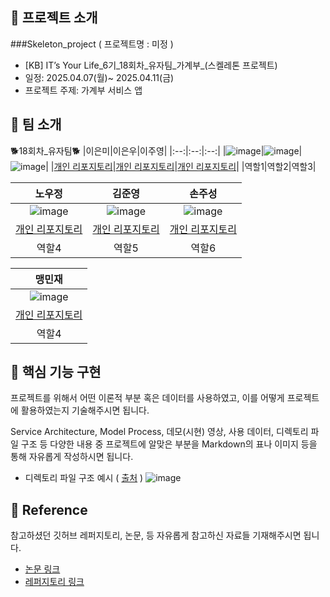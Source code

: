 ## 📑 프로젝트 소개
###Skeleton_project ( 프로젝트명 : 미정 ) <br/>
- [KB] IT’s Your Life_6기_18회차_유자팀_가계부_(스켈레톤 프로젝트) <br/>
- 일정: 2025.04.07(월)~ 2025.04.11(금)<br/>
- 프로젝트 주제: 가계부 서비스 앱<br/>

## 👏 팀 소개 
🐕18회차_유자팀🐕
|이은미|이은우|이주영|
|:--:|:--:|:--:|
|![image](https://github.com/khuda-3rd/README_example/assets/90135669/e5ebdc70-3dfa-493f-a865-3d14b2bc7685)|![image](https://github.com/khuda-3rd/README_example/assets/90135669/6f986eee-9e0d-48cb-b2f5-fa9cf785fb8e)|![image](https://github.com/khuda-3rd/README_example/assets/90135669/fcb6281e-6bdd-4f06-9cb7-eb5772c88803)|
|[개인 리포지토리](https://github.com/khuda-3rd)|[개인 리포지토리](https://github.com/khuda-3rd)|[개인 리포지토리](https://github.com/khuda-3rd)|
|역할1|역할2|역할3|


|노우정|김준영|손주성|
|:--:|:--:|:--:|
|![image](https://github.com/khuda-3rd/README_example/assets/90135669/e5ebdc70-3dfa-493f-a865-3d14b2bc7685)|![image](https://github.com/khuda-3rd/README_example/assets/90135669/6f986eee-9e0d-48cb-b2f5-fa9cf785fb8e)|![image](https://github.com/khuda-3rd/README_example/assets/90135669/fcb6281e-6bdd-4f06-9cb7-eb5772c88803)|
|[개인 리포지토리](https://github.com/khuda-3rd)|[개인 리포지토리](https://github.com/khuda-3rd)|[개인 리포지토리](https://github.com/khuda-3rd)|
|역할4|역할5|역할6|


|맹민재|
|:--:|
|![image](https://github.com/khuda-3rd/README_example/assets/90135669/e5ebdc70-3dfa-493f-a865-3d14b2bc7685)|
|[개인 리포지토리](https://github.com/khuda-3rd)|
|역할4|



## 🔎 핵심 기능 구현
프로젝트를 위해서 어떤 이론적 부분 혹은 데이터를 사용하였고, 이를 어떻게 프로젝트에 활용하였는지 기술해주시면 됩니다. 

Service Architecture, Model Process, 데모(시현) 영상, 사용 데이터, 디렉토리 파일 구조 등 다양한 내용 중 프로젝트에 알맞은 부분을 Markdown의 표나 이미지 등을 통해 자유롭게 작성하시면 됩니다.
- 디렉토리 파일 구조 예시 ( [출처](https://ahnty0122.tistory.com/74) )
  ![image](https://github.com/khuda-3rd/README_example/assets/90135669/a80efb51-3f5c-4441-973d-3ebc15d4adbc)




## 📄 Reference
참고하셨던 깃허브 레퍼지토리, 논문, 등 자유롭게 참고하신 자료들 기재해주시면 됩니다.
- [논문 링크](https://github.com/khuda-3rd)
- [레퍼지토리 링크](https://github.com/khuda-3rd)
